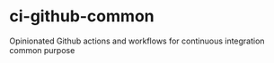 # ci-github-common
Opinionated Github actions and workflows for continuous integration common purpose
